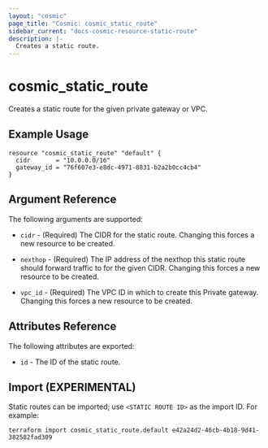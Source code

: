 ```yaml
---
layout: "cosmic"
page_title: "Cosmic: cosmic_static_route"
sidebar_current: "docs-cosmic-resource-static-route"
description: |-
  Creates a static route.
---
```


# cosmic_static_route

Creates a static route for the given private gateway or VPC.

## Example Usage

```hcl
resource "cosmic_static_route" "default" {
  cidr       = "10.0.0.0/16"
  gateway_id = "76f607e3-e8dc-4971-8831-b2a2b0cc4cb4"
}
```

## Argument Reference

The following arguments are supported:

* `cidr` - (Required) The CIDR for the static route. Changing this forces
    a new resource to be created.

* `nexthop` - (Required) The IP address of the nexthop this static route should 
    forward traffic to for the given CIDR. Changing this forces a new resource 
    to be created.

* `vpc_id` - (Required) The VPC ID in which to create this Private gateway. Changing
    this forces a new resource to be created.

## Attributes Reference

The following attributes are exported:

* `id` - The ID of the static route.

## Import (EXPERIMENTAL)

Static routes can be imported; use `<STATIC ROUTE ID>` as the import ID. For
example:

```shell
terraform import cosmic_static_route.default e42a24d2-46cb-4b18-9d41-382582fad309
```
